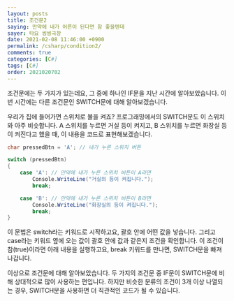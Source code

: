 ```yaml
---
layout: posts
title: 조건문2
saying: 만약에 내가 어른이 된다면 참 좋을텐데
sayer: 타요 씽씽극장
date: 2021-02-08 11:46:00 +0900
permalink: /csharp/condition2/
comments: true
categories: [C#]
tags: [C#]
order: 2021020702
---
```


조건문에는 두 가지가 있는데요, 그 중에 하나인 IF문을 지난 시간에 알아보았습니다. 이번 시간에는 다른 조건문인 SWITCH문에 대해 알아보겠습니다.

우리가 집에 들어가면 스위치로 불을 켜죠? 프로그래밍에서의 SWITCH문도 이 스위치와 아주 비슷합니다. A 스위치를 누르면 거실 등이 켜지고, B 스위치를 누르면 화장실 등이 켜진다고 했을 때, 이 내용을 코드로 표현해보겠습니다.

```cs
char pressedBtn = 'A'; // 내가 누른 스위치 버튼

switch (pressedBtn)
{
    case 'A': // 만약에 내가 누른 스위치 버튼이 A라면
        Console.WriteLine("거실의 등이 켜집니다.");
        break;

    case 'B': // 만약에 내가 누른 스위치 버튼이 B라면
        Console.WriteLine("화장실의 등이 켜집니다.");
        break;
}
```

이 문법은 switch라는 키워드로 시작하고요, 괄호 안에 어떤 값을 넣습니다. 그리고 case라는 키워드 옆에 오는 값이 괄호 안에 값과 같은지 조건을 확인합니다. 이 조건이 참(true)이라면 아래 내용을 실행하고요, break 키워드를 만나면, SWITCH문을 빠져나갑니다.

이상으로 조건문에 대해 알아보았습니다. 두 가지의 조건문 중 IF문이 SWITCH문에 비해 상대적으로 많이 사용하는 편입니다. 하지만 비슷한 분류의 조건이 3개 이상 나열되는 경우, SWITCH문을 사용하면 더 직관적인 코드가 될 수 있습니다.